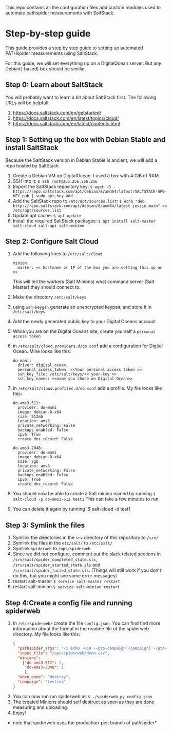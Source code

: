 This repo contains all the configuration files and custom modules used to automate pathspider measurements
with SaltStack.

# Step-by-step guide

This guide provides a step by step guide to setting up automated PATHspider measurements using SaltStack.

For this guide, we will set everything up on a DigitalOcean server. But any Debian(-based) box should be similar.

## Step 0: Learn about SaltStack

You will probably want to learn a bit about SaltStack first.
The following URLs will be helpfull:

1. https://docs.saltstack.com/en/getstarted/
1. https://docs.saltstack.com/en/latest/topics/cloud/
1. https://docs.saltstack.com/en/latest/contents.html

## Step 1: Setting up the box with Debian Stable and install SaltStack

Because the SaltStack version in Debian Stable is ancient,
we will add a repo hosted by SaltStack

1. Create a Debian VM on DigitalOcean. I used a box with 4 GiB of RAM.
1. SSH into it: `$ ssh root@256.256.256.256`
1. Import the SaltStack repository key:
    `$ wget -O - https://repo.saltstack.com/apt/debian/8/amd64/latest/SALTSTACK-GPG-KEY.pub | sudo apt-key add -`
1. Add the SaltStack repo to `/etc/apt/sources.list`:
   `$ echo "deb http://repo.saltstack.com/apt/debian/8/amd64/latest jessie main" >> /etc/apt/sources.list`
1. Update apt cache: `$ apt update`
1. Install the required SaltStack packages:
    `$ apt install salt-master salt-cloud salt-api salt-minion`

## Step 2: Configure Salt Cloud

1. Add the following lines to `/etc/salt/cloud`
    ```
    minion:
      master: << hostname or IP of the box you are setting this up on >>
    
    ```
    This will tell the workers (Salt Minions) what command server (Salt Master)
    they should connect to.

1. Make the directory `/etc/salt/keys`
1. using `ssh-keygen` generate an unencrypted keypair, and store it in `/etc/salt/keys`
1. Add the newly generated public key to your Digital Oceans account
1. While you are on the Digital Oceans site, create yourself a `personal access token`
1. in `/etc/salt/cloud.providers.d/do.conf` add a configuration for Digital Ocean.
   Mine looks like this:
   ```
   do-mami:
     driver: digital_ocean
     personal_access_token: <<Your personal access token >>
     ssh_key_file: /etc/salt/keys/<< your-key >>
     ssh_key_names: <<name you chose on Digital Ocean>>
   
   ```
1. in `/etc/salt/cloud.profiles.d/do.conf` add a profile.
   My file looks like this: 
   ```
   do-ams3-512:
     provider: do-mami
     image: debian-8-x64
     size: 512mb
     location: ams3
     private_networking: False
     backups_enabled: False
     ipv6: True
     create_dns_record: False
   
   do-ams3-2048:
     provider: do-mami
     image: debian-8-x64
     size: 2gb
     location: ams3
     private_networking: False
     backups_enabled: False
     ipv6: True
     create_dns_record: False
	```
1. You should now be able to create a Salt minion named by running
   `$ salt-cloud -p do-ams3-512 test1`
	This can take a few minutes to run.

1. You can delete it again by running
	`$ salt-cloud -d test1

## Step 3: Symlink the files
1. Symlink the directories in the `srv` directory of this repository to `/srv/`
1. Symlink the files in the `etc/salt/` to `/etc/salt/`
1. Symlink `spiderweb` to `/opt/spiderweb`
1. Since we did not configure, comment out the slack related sections in 
   `/srv/salt/spider_completed_state.sls`, `/srv/salt/spider_started_state.sls`
   and `/srv/salt/spider_failed_state.sls`.
   (Things will still work if you don't do this, but you might see some error
    messages)
1. restart salt-master `$ service salt-master restart`
1. restart salt-minion `$ service salt-minion restart`

## Step 4:Create a config file and running spiderweb
1. In `/etc/spiderweb/` create the file `config.json`.
   You can find find more information about the format in the readme file of the
   spiderweb directory. My file looks like this:
   ```json 
   {
     "pathspider_args": "-i eth0 -w50 --pto-campaign {campaign} --pto-url https://your.pto.example.com/hdfs --pto-api-key <<you api key>> --pto-filename {id} ecn",
     "input_file": "/opt/spiderweb/demo.csv",
     "minions":
       {"do-ams3-512": 1,
        "do-ams3-2048": 1
        },
     "when_done": "destroy",
     "campaign": "testing"
   }

	```
1. You can now run run spiderweb as `$ ./spiderweb.py config.json`
1. The created Minions should self destruct as soon as they are done measuring and uploading.
1. Enjoy!

* note that spiderweb uses the production-piet branch of pathspider*
